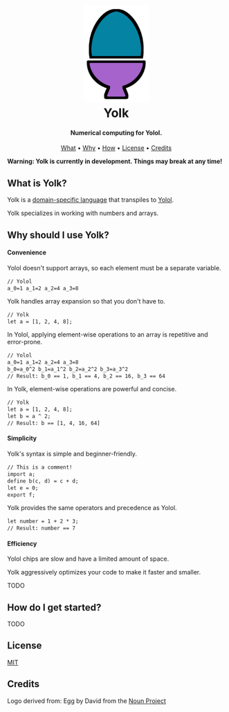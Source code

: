 <h1 align="center">
    <br>
    <img src="https://raw.githubusercontent.com/averycrespi/yolk/master/resources/yolk.png" width="150"</img>
    <br>
    Yolk
    <br>
</h1>

<h4 align="center">Numerical computing for Yolol.</h4>

<p align="center">
    <a href="#what-is-yolk">What</a> •
    <a href="#why-should-i-use-yolk">Why</a> •
    <a href="#how-do-i-get-started">How</a> •
    <a href="#license">License</a> •
    <a href="#credits">Credits</a>
</p>

**Warning: Yolk is currently in development. Things may break at any time!**

## What is Yolk?

Yolk is a [domain-specific language](https://en.wikipedia.org/wiki/Domain-specific_language) that transpiles to [Yolol](https://wiki.starbasegame.com/index.php/YOLOL).

Yolk specializes in working with numbers and arrays.

## Why should I use Yolk?

#### Convenience

Yolol doesn't support arrays, so each element must be a separate variable.

```
// Yolol
a_0=1 a_1=2 a_2=4 a_3=8
```

Yolk handles array expansion so that you don't have to.

```
// Yolk
let a = [1, 2, 4, 8];
```

In Yolol, applying element-wise operations to an array is repetitive and error-prone.

```
// Yolol
a_0=1 a_1=2 a_2=4 a_3=8
b_0=a_0^2 b_1=a_1^2 b_2=a_2^2 b_3=a_3^2
// Result: b_0 == 1, b_1 == 4, b_2 == 16, b_3 == 64
```

In Yolk, element-wise operations are powerful and concise.

```
// Yolk
let a = [1, 2, 4, 8];
let b = a ^ 2;
// Result: b == [1, 4, 16, 64]
```

#### Simplicity

Yolk's syntax is simple and beginner-friendly.

```
// This is a comment!
import a;
define b(c, d) = c + d;
let e = 0;
export f;
```

Yolk provides the same operators and precedence as Yolol.

```
let number = 1 + 2 * 3;
// Result: number == 7
```

#### Efficiency

Yolol chips are slow and have a limited amount of space.

Yolk aggressively optimizes your code to make it faster and smaller.

TODO

## How do I get started?

TODO

## License

[MIT](https://opensource.org/licenses/MIT)

## Credits

Logo derived from: Egg by David from the [Noun Project](https://thenounproject.com/)
